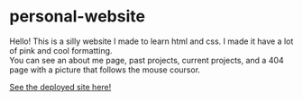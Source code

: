 # personal-website

Hello! This is a silly website I made to learn html and css. I made it have a lot of pink and cool formatting.  
You can see an about me page, past projects, current projects, and a 404 page with a picture that follows the mouse coursor.  

[See the deployed site here!](https://unsaltedkale.github.io/personal-website/)
